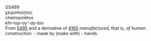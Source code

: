 <body>
  <p>G5499<br>  χειροποίητος  <br> cheiropoiētos  <br><i>khi-rop-oy‘-ay-tos </i><br>From <a href="g5495.htm">5495</a> and a derivative of <a href="g4160.htm">4160</a>  <i>manufactured</i>, that is, <i>of</i> <i>human</i> <i>construction:</i> - made by (make with) -  hands.<br></p>
 </body>